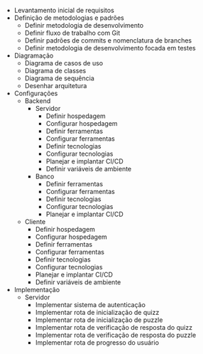 - Levantamento inicial de requisitos
- Definição de metodologias e padrões
  - Definir metodologia de desenvolvimento
  - Definir fluxo de trabalho com Git
  - Definir padrões de commits e nomenclatura de branches
  - Definir metodologia de desenvolvimento focada em testes
- Diagramação
  - Diagrama de casos de uso
  - Diagrama de classes
  - Diagrama de sequência
  - Desenhar arquitetura
- Configurações
  - Backend
    - Servidor
      - Definir hospedagem
      - Configurar hospedagem
      - Definir ferramentas
      - Configurar ferramentas
      - Definir tecnologias
      - Configurar tecnologias
      - Planejar e implantar CI/CD
      - Definir variáveis de ambiente
    - Banco
      - Definir ferramentas
      - Configurar ferramentas
      - Definir tecnologias
      - Configurar tecnologias
      - Planejar e implantar CI/CD
  - Cliente
    - Definir hospedagem
    - Configurar hospedagem
    - Definir ferramentas
    - Configurar ferramentas
    - Definir tecnologias
    - Configurar tecnologias
    - Planejar e implantar CI/CD
    - Definir variáveis de ambiente
- Implementação
  - Servidor
    - Implementar sistema de autenticação
    - Implementar rota de inicialização de quizz
    - Implementar rota de inicialização de puzzle
    - Implementar rota de verificação de resposta do quizz
    - Implementar rota de verificação de resposta do puzzle
    - Implementar rota de progresso do usuário
